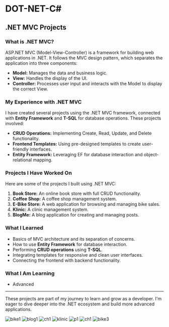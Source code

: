 # DOT-NET-C#
## .NET MVC Projects

### What is .NET MVC?
ASP.NET MVC (Model-View-Controller) is a framework for building web applications in .NET. It follows the MVC design pattern, which separates the application into three components:
- **Model:** Manages the data and business logic.
- **View:** Handles the display of the UI.
- **Controller:** Processes user input and interacts with the Model to display the correct View.

### My Experience with .NET MVC
I have created several projects using the .NET MVC framework, connected with **Entity Framework** and **T-SQL** for database operations. These projects involved:
- **CRUD Operations:** Implementing Create, Read, Update, and Delete functionality.
- **Frontend Templates:** Using pre-designed templates to create user-friendly interfaces.
- **Entity Framework:** Leveraging EF for database interaction and object-relational mapping.

### Projects I Have Worked On
Here are some of the projects I built using .NET MVC:
1. **Book Store:** An online book store with full CRUD functionality.
2. **Coffee Shop:** A coffee shop management system.
3. **E-Bike Store:** A web application for browsing and managing bike sales.
4. **Klinic:** A clinic management system.
5. **BlogMe:** A blog application for creating and managing posts.

### What I Learned
- Basics of MVC architecture and its separation of concerns.
- How to use **Entity Framework** for database interaction.
- Performing **CRUD operations** using **T-SQL**.
- Integrating templates for responsive and clean user interfaces.
- Connecting the frontend with backend functionality.

### What I Am Learning
- Advanced 


---

These projects are part of my journey to learn and grow as a developer. I'm eager to dive deeper into the .NET ecosystem and build more advanced applications.

![bike1](https://github.com/user-attachments/assets/2cc36d7d-b6f6-47a3-b0e4-7a4a9e2a6f55)
![blog1](https://github.com/user-attachments/assets/f408572c-68b7-4a7c-913b-4a490dffa5c0)
![ch1](https://github.com/user-attachments/assets/5ed102ed-d72f-42be-a712-a4b6f94622f0)
![klinic](https://github.com/user-attachments/assets/95e5d19b-9efb-4fcf-b0a1-b5ad15740360)
![p1](https://github.com/user-attachments/assets/0f91a41e-bb06-4d3e-a868-d7fe3d2e2d83)
![ch1](https://github.com/user-attachments/assets/1de11e1a-4f78-4b36-9eda-7c3d9b28547c)
![bike3](https://github.com/user-attachments/assets/40afd759-8960-44a5-8d17-50b47867b34f)
